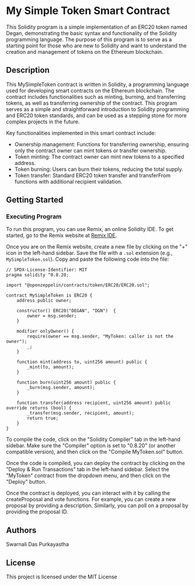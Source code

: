 # My Simple Token Smart Contract

This Solidity program is a simple implementation of an ERC20 token named Degan, demonstrating the basic syntax and functionality of the Solidity programming language. The purpose of this program is to serve as a starting point for those who are new to Solidity and want to understand the creation and management of tokens on the Ethereum blockchain.

## Description

This MySimpleToken contract is written in Solidity, a programming language used for developing smart contracts on the Ethereum blockchain. The contract includes functionalities such as minting, burning, and transferring tokens, as well as transferring ownership of the contract. This program serves as a simple and straightforward introduction to Solidity programming and ERC20 token standards, and can be used as a stepping stone for more complex projects in the future.

Key functionalities implemented in this smart contract include:

- Ownership management: Functions for transferring ownership, ensuring only the contract owner can mint tokens or transfer ownership.
- Token minting: The contract owner can mint new tokens to a specified address.
- Token burning: Users can burn their tokens, reducing the total supply.
- Token transfer: Standard ERC20 token transfer and transferFrom functions with additional recipient validation.

## Getting Started

### Executing Program

To run this program, you can use Remix, an online Solidity IDE. To get started, go to the Remix website at [Remix IDE](https://remix.ethereum.org/).

Once you are on the Remix website, create a new file by clicking on the "+" icon in the left-hand sidebar. Save the file with a `.sol` extension (e.g., `MySimpleToken.sol`). Copy and paste the following code into the file:

```solidity
// SPDX-License-Identifier: MIT
pragma solidity ^0.8.20;

import "@openzeppelin/contracts/token/ERC20/ERC20.sol";

contract MySimpleToken is ERC20 {
    address public owner;

    constructor() ERC20("DEGAN", "DGN")  {
        owner = msg.sender;
    }

    modifier onlyOwner() {
        require(owner == msg.sender, "MyToken: caller is not the owner");
        _;
    }

    function mint(address to, uint256 amount) public {
        _mint(to, amount);
    }

    function burn(uint256 amount) public {
        _burn(msg.sender, amount);
    }

    function transfer(address recipient, uint256 amount) public override returns (bool) {
        _transfer(msg.sender, recipient, amount);
        return true;
    }
}

```

To compile the code, click on the "Solidity Compiler" tab in the left-hand sidebar. Make sure the "Compiler" option is set to "0.8.20" (or another compatible version), and then click on the "Compile MyToken.sol" button.

Once the code is compiled, you can deploy the contract by clicking on the "Deploy & Run Transactions" tab in the left-hand sidebar. Select the "MyToken" contract from the dropdown menu, and then click on the "Deploy" button.

Once the contract is deployed, you can interact with it by calling the createProposal and vote functions. For example, you can create a new proposal by providing a description. Similarly, you can poll on a proposal by providing the proposal ID.

## Authors

Swarnali Das Purkayastha



## License

This project is licensed under the MIT License
